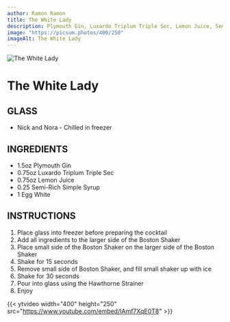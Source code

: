 ```yaml
---
author: Ramon Ramon
title: The White Lady
description: Plymouth Gin, Luxardo Triplum Triple Sec, Lemon Juice, Semi-Rich Simple Syrup, Egg White
image: "https://picsum.photos/400/250"
imageAlt: The White Lady
---
```


![The White Lady](https://picsum.photos/400/250 "Picture of The White Lady")

# The White Lady

## GLASS

-   Nick and Nora - Chilled in freezer

## INGREDIENTS

-   1.5oz Plymouth Gin
-   0.75oz Luxardo Triplum Triple Sec
-   0.75oz Lemon Juice
-   0.25 Semi-Rich Simple Syrup
-   1 Egg White

## INSTRUCTIONS

1. Place glass into freezer before preparing the cocktail
2. Add all ingredients to the larger side of the Boston Shaker
3. Place small side of the Boston Shaker on the larger side of the Boston Shaker
4. Shake for 15 seconds
5. Remove small side of Boston Shaker, and fill small shaker up with ice
6. Shake for 30 seconds
7. Pour into glass using the Hawthorne Strainer
8. Enjoy

{{< ytvideo width="400" height="250" src="https://www.youtube.com/embed/IAmf7XqE0T8" >}}
